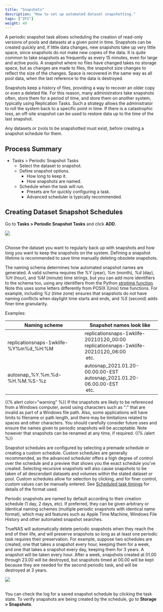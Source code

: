 ```yaml
---
title: "Snapshots"
description: "How to set up automated dataset snapshotting."
tags: ["ZFS"]
weight: 40
---
```


A periodic snapshot task allows scheduling the creation of read-only versions of pools and datasets at a given point in time.
Snapshots can be created quickly and, if little data changes, new snapshots take up very little space, since snapshots do not make new copies of the data.  It is quite common to take snapshots as frequently as every 15 minutes, even for large and active pools. A snapshot where no files have changed takes no storage space, but as changes are made to files, the snapshot size changes to reflect the size of the changes. Space is recovered in the same way as all pool data, when the last reference to the data is destroyed.

Snapshots keep a history of files, providing a way to recover an older copy or even a deleted file.  For this reason, many administrators take snapshots often, store them for a period of time, and store them on another system, typically using Replication Tasks. Such a strategy allows the administrator to roll the system back to a specific point in time. If there is a catastrophic loss, an off-site snapshot can be used to restore data up to the time of the last snapshot.

Any datasets or zvols to be snapshotted must exist, before creating a snapshot schedule for them.

## Process Summary

* Tasks > Periodic Snapshot Tasks
  * Select the dataset to snapshot.
  * Define snapshot options.
    * How long to keep it.
    * How snapshots are named.
  * Schedule when the task will run.
    * Presets are for quickly configuring a task.
    * Advanced scheduler is typically recommended.

## Creating Dataset Snapshot Schedules

Go to **Tasks > Periodic Snapshot Tasks** and click **ADD**.

<img src="/images/tasks-periodicsnap-add.png">
<br><br>

Choose the dataset you want to regularly back up with snapshots and how long you want to keep the snapshots on the system.
Defining a snapshot lifetime is recommended to save time manually deleting obsolete snapshots.

The naming schema determines how automated snapshot names are generated. A valid schema requires the *%Y* (year), *%m* (month), *%d* (day), *%H* (hour), and *%M* (minute) time strings, but you can add more identifiers to the schema too, using any identifiers from the Python [strptime function](https://docs.python.org/3/library/datetime.html#strftime-and-strptime-behavior). Note this uses some letters differently from POSIX (Unix) time functions. For example, including *%z* (time zone) ensures that snapshots do not have naming conflicts when daylight time starts and ends, and *%S* (second) adds finer time granularity. 

Examples: 

<table>
	<thead>
		<tr>
			<th>Naming scheme</th>
			<th>Snapshot names look like</th>
		</tr>
	</thead>
	<tbody>
		<tr>
			<td>replicationsnaps-1wklife-%Y%m%d_%H:%M</td>
   <td>replicationsnaps-1wklife-20210120_00:00<br/>replicationsnaps-1wklife-20210120_06:00<br/>&nbsp;etc.</td>
		</tr>
		<tr>
			<td>autosnap_%Y.%m.%d-%H.%M.%S-%z</td>
			<td>autosnap_2021.01.20-00.00.00-EST<br/>autosnap_2021.01.20-06.00.00-EST<br/>&nbsp;etc.</td>
		</tr>
	</tbody>
</table>

{{% alert color="warning" %}}
If the snapshots are likely to be referenced from a Windows computer, avoid using characters such as ":" that are invalid as part of a Windows file path. Also, some applications will have limits to filename or path length, and there may be limitations related to spaces and other characters. You should carefully consider future uses and ensure the names given to periodic snapshots will be acceptable.  Note however that snapshots can be renamed at any time, if required.
{{% /alert %}}

Snapshot schedules are configured by selecting a premade schedule or creating a custom schedule. Custom schedules are generally recommended, as the advanced scheduler offers a high degree of control over the schedule and a preview that shows you the exact schedule you've created. Selecting recursive snapshots will also cause snapshots to be taken of all descendant datasets and volumes within the stated dataset or pool. Custom schedules allow for selection by clicking, and for finer control, custom values can be manually entered. See [Scheduled task timings](/hub/tasks/scheduled/advanced-scheduler/) for details of the format used.

Periodic snapshots are named by default according to their creation schedule (1 day, 2 days, etc). If preferred, they can be given arbitrary or identical naming schemes (multiple periodic snapshots with identical name format), which may aid features such as Apple Time Machine, Windows File History and other automated snapshot searches.

TrueNAS will automatically delete periodic snapshots when they reach the end of their life, and will preserve snapshots so long as at least one periodic task requires their preservation. For example, suppose two schedules are created, one that takes a snapshot every hour, keeping them for a week, and one that takes a snapshot every day, keeping them for 3 years. A snapshot will be taken every hour. After a week, snapshots created at 01.00 through 23.00 will be destroyed, but snapshots timed at 00.00 will be kept because they are needed for the second periodic task, and will be destroyed at 3 years.

<img src="/images/advanced-scheduler.png">
<br><br>

You can check the log for a saved snapshot schedule by clicking the task state.
To verify snapshots are being created by the schedule, go to **Storage > Snapshots**.
